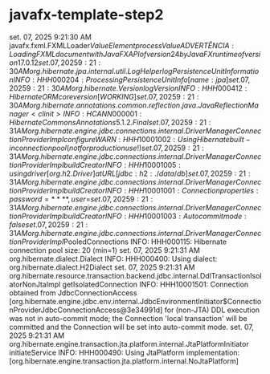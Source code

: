 # javafx-template-step2

set. 07, 2025 9:21:30 AM javafx.fxml.FXMLLoader$ValueElement processValue
ADVERTÊNCIA: Loading FXML document with JavaFX API of version 24 by JavaFX runtime of version 17.0.12
set. 07, 2025 9:21:30 AM org.hibernate.jpa.internal.util.LogHelper logPersistenceUnitInformation
INFO: HHH000204: Processing PersistenceUnitInfo [name: jpa]
set. 07, 2025 9:21:30 AM org.hibernate.Version logVersion
INFO: HHH000412: Hibernate ORM core version [WORKING]
set. 07, 2025 9:21:30 AM org.hibernate.annotations.common.reflection.java.JavaReflectionManager <clinit>
INFO: HCANN000001: Hibernate Commons Annotations {5.1.2.Final}
set. 07, 2025 9:21:31 AM org.hibernate.engine.jdbc.connections.internal.DriverManagerConnectionProviderImpl configure
WARN: HHH10001002: Using Hibernate built-in connection pool (not for production use!)
set. 07, 2025 9:21:31 AM org.hibernate.engine.jdbc.connections.internal.DriverManagerConnectionProviderImpl buildCreator
INFO: HHH10001005: using driver [org.h2.Driver] at URL [jdbc:h2:./data/db]
set. 07, 2025 9:21:31 AM org.hibernate.engine.jdbc.connections.internal.DriverManagerConnectionProviderImpl buildCreator
INFO: HHH10001001: Connection properties: {password=****, user=}
set. 07, 2025 9:21:31 AM org.hibernate.engine.jdbc.connections.internal.DriverManagerConnectionProviderImpl buildCreator
INFO: HHH10001003: Autocommit mode: false
set. 07, 2025 9:21:31 AM org.hibernate.engine.jdbc.connections.internal.DriverManagerConnectionProviderImpl$PooledConnections <init>
INFO: HHH000115: Hibernate connection pool size: 20 (min=1)
set. 07, 2025 9:21:31 AM org.hibernate.dialect.Dialect <init>
INFO: HHH000400: Using dialect: org.hibernate.dialect.H2Dialect
set. 07, 2025 9:21:31 AM org.hibernate.resource.transaction.backend.jdbc.internal.DdlTransactionIsolatorNonJtaImpl getIsolatedConnection
INFO: HHH10001501: Connection obtained from JdbcConnectionAccess [org.hibernate.engine.jdbc.env.internal.JdbcEnvironmentInitiator$ConnectionProviderJdbcConnectionAccess@3e34991d] for (non-JTA) DDL execution was not in auto-commit mode; the Connection 'local transaction' will be committed and the Connection will be set into auto-commit mode.
set. 07, 2025 9:21:31 AM org.hibernate.engine.transaction.jta.platform.internal.JtaPlatformInitiator initiateService
INFO: HHH000490: Using JtaPlatform implementation: [org.hibernate.engine.transaction.jta.platform.internal.NoJtaPlatform]
